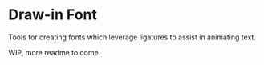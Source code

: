 # Draw-in Font

Tools for creating fonts which leverage ligatures to assist in animating text.

WIP, more readme to come.
